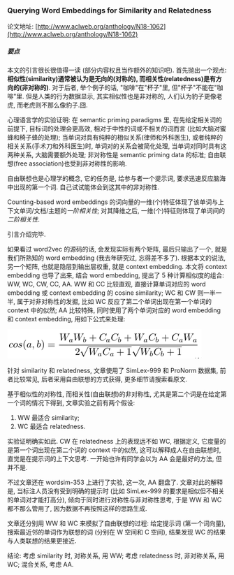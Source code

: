 ### Querying Word Embeddings for Similarity and Relatedness

论文地址: [http://www.aclweb.org/anthology/N18-1062](http://www.aclweb.org/anthology/N18-1062)

##### 要点

本文的引言很长很值得一读 (部分内容权且当作额外的知识吧). 首先抛出一个观点: **相似性(similarity)通常被认为是无向的(对称的), 而相关性(relatedness)是有方向的(非对称的)**. 对于后者, 举个例子的话, "咖啡"在"杯子"里, 但"杯子"不能在"咖啡"里. 但是人类的行为数据显示, 其实相似性也是非对称的, 人们认为豹子更像老虎, 而老虎则不那么像豹子.囧.

心理语言学的实验证明: 在 semantic priming paradigms 里, 在先给定相关词的前提下, 目标词的处理会更高效, 相对于中性的词或不相关的词而言 (比如大脑对蜜蜂和椅子蜂的处理); 当单词对具有纯粹的相似关系(律师和外科医生), 或者纯粹的相关关系(手术刀和外科医生)时, 单词对的关系会被简化处理, 当单词对同时具有这两种关系, 大脑需要额外处理; 非对称性是 semantic priming data 的标准; 自由联想(free association)也受到非对称性的影响.

自由联想也是心理学的概念, 它的任务是, 给参与者一个提示词, 要求迅速反应脑海中出现的第一个词. 自己试试能体会到这其中的非对称性.

Counting-based word embeddings 的词向量的一维(个)特征体现了该单词与上下文单词/文档/主题的*一阶相关性*; 对其降维之后, 一维(个)特征则体现了单词间的*二阶相关性*.

引言介绍完毕.

如果看过 word2vec 的源码的话, 会发现实际有两个矩阵, 最后只输出了一个, 就是我们所熟知的 word embedding (我去年研究过, 忘得差不多了). 根据本文的说法, 另一个矩阵, 也就是隐层到输出层权重, 就是 context embedding. 本文将 context embedding 也导了出来, 结合 word embedding, 提出了 5 种计算相似度的组合: WW, WC, CW, CC, AA. WW 和 CC 比较直观, 直接计算单词对应的 word embedding 或 context embedding 的 cosine similarity; WC 和 CW 则一半一半, 属于对非对称性的发掘, 比如 WC 反应了第二个单词出现在第一个单词的 context 中的似然; AA 比较特殊, 同时使用了两个单词对应的 word embedding 和 context embedding, 用如下公式来处理:

![cosine_aa.png](../../img/201901/cosine_aa.png)

针对 similarity 和 relatedness, 文章使用了 SimLex-999 和 ProNorm 数据集, 前者比较常见, 后者采用自由联想的方式获得, 更多细节请搜索看原文.

基于相似性的对称性, 而相关性(自由联想)的非对称性, 尤其是第二个词是在给定第一个词的情况下得到, 文章实验之前有两个假设:

1. WW 最适合 similarity;
2. WC 最适合 relatedness.

实验证明确实如此. CW 在 relatedness 上的表现远不如 WC, 根据定义, 它度量的是第一个词出现在第二个词的 context 中的似然, 这可以解释成人在自由联想时, 直觉是在提示词的上下文思考. 一开始也许有同学会以为 AA 会是最好的方法, 但并不是.

不过文章还在 wordsim-353 上进行了实验, 这一次, AA 翻盘了. 文章对此的解释是, 当标注人员没有受到明确的提示时 (比如 SimLex-999 的要求是相似但不相关的单词对才能打高分), 倾向于同时进行对称性与非对称性思考, 于是 WW 和 WC 都不那么管用了, 因为数据不再按照这样的思路生成.

文章还分别用 WW 和 WC 来模拟了自由联想的过程: 给定提示词 (第一个词向量), 搜索最近邻的单词作为联想的词 (分别在 W 空间和 C 空间), 结果发现 WC 的结果与人类联想的结果更接近.

结论: 考虑 similarity 时, 对称关系, 用 WW; 考虑 relatedness 时, 非对称关系, 用 WC; 混合关系, 考虑 AA.
